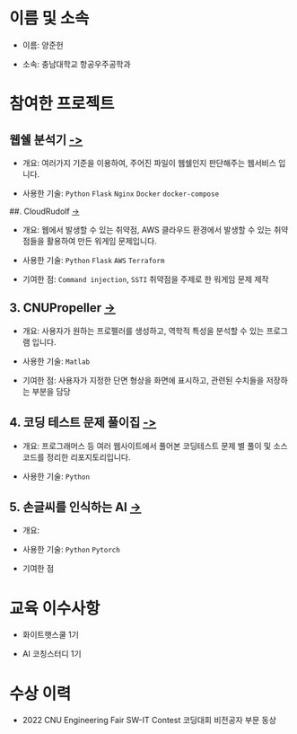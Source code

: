 # 이름 및 소속
- 이름: 양준헌
   
- 소속: 충남대학교 항공우주공학과

# 참여한 프로젝트

## 웹쉘 분석기 [->](https://github.com/greyhawk16/webshell_detector)

   - 개요: 여러가지 기준을 이용하여, 주어진 파일이 웹쉘인지 판단해주는 웹서비스 입니다.
     
   - 사용한 기술: `Python` `Flask` `Nginx` `Docker` `docker-compose`

##. CloudRudolf [->](https://github.com/greyhawk16/CloudRudolf)
  
   - 개요: 웹에서 발생할 수 있는 취약점, AWS 클라우드 환경에서 발생할 수 있는 취약점들을 활용하여 만든 워게임 문제입니다.
     
   - 사용한 기술: `Python` `Flask` `AWS` `Terraform`

   - 기여한 점: `Command injection`, `SSTI` 취약점을 주제로 한 워게임 문제 제작

## 3. CNUPropeller [->](https://github.com/greyhawk16/CNUPropeller)

   - 개요: 사용자가 원하는 프로펠러를 생성하고, 역학적 특성을 분석할 수 있는 프로그램 입니다.
     
   - 사용한 기술: `Matlab`

   - 기여한 점: 사용자가 지정한 단면 형상을 화면에 표시하고, 관련된 수치들을 저장하는 부분을 담당 
   
##  4. 코딩 테스트 문제 풀이집 [->](https://github.com/greyhawk16/coding_test_repo)

   - 개요: 프로그래머스 등 여러 웹사이트에서 풀어본 코딩테스트 문제 별 풀이 및 소스코드를 정리한 리포지토리입니다.
     
   - 사용한 기술: `Python`

## 5. 손글씨를 인식하는 AI [->](https://github.com/greyhawk16/SaDaBird_06)

   - 개요: 
     
   - 사용한 기술: `Python` `Pytorch`

   - 기여한 점

# 교육 이수사항

- 화이트햇스쿨 1기

- AI 코칭스터디 1기

# 수상 이력

- 2022 CNU Engineering Fair SW-IT Contest 코딩대회 비전공자 부문 동상
